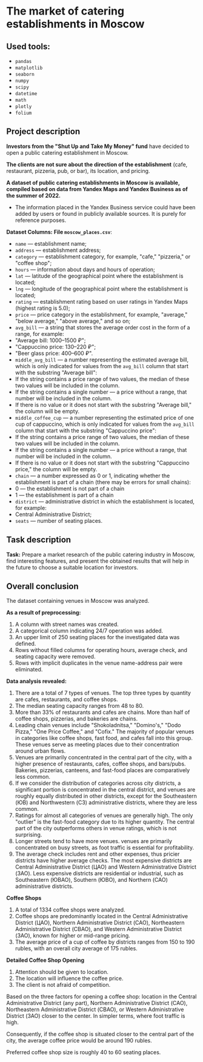 # The market of catering establishments in Moscow

## Used tools: 
* `pandas`
* `matplotlib`
* `seaborn`
* `numpy`
* `scipy`
* `datetime`
* `math`
* `plotly`
* `folium`

## Project description

**Investors from the "Shut Up and Take My Money" fund** have decided to open a public catering establishment in Moscow.

**The clients are not sure about the direction of the establishment** (cafe, restaurant, pizzeria, pub, or bar), its location, and pricing.

**A dataset of public catering establishments in Moscow is available, compiled based on data from Yandex Maps and Yandex Business as of the summer of 2022.**

* The information placed in the Yandex Business service could have been added by users or found in publicly available sources. It is purely for reference purposes.

**Dataset Columns:**
**File `moscow_places.csv`**:
* `name` — establishment name;
* `address` — establishment address;
* `category` — establishment category, for example, "cafe," "pizzeria," or "coffee shop";
* `hours` — information about days and hours of operation;
* `lat` — latitude of the geographical point where the establishment is located;
* `lng` — longitude of the geographical point where the establishment is located;
* `rating` — establishment rating based on user ratings in Yandex Maps (highest rating is 5.0);
* `price` — price category in the establishment, for example, "average," "below average," "above average," and so on;
* `avg_bill` — a string that stores the average order cost in the form of a range, for example:
 * "Average bill: 1000–1500 ₽";
 * "Cappuccino price: 130–220 ₽";
 * "Beer glass price: 400–600 ₽".
* `middle_avg_bill` — a number representing the estimated average bill, which is only indicated for values from the `avg_bill` column that start with the substring "Average bill":
 * If the string contains a price range of two values, the median of these two values will be included in the column.
 * If the string contains a single number — a price without a range, that number will be included in the column.
 * If there is no value or it does not start with the substring "Average bill," the column will be empty.
* `middle_coffee_cup` — a number representing the estimated price of one cup of cappuccino, which is only indicated for values from the `avg_bill` column that start with the substring "Cappuccino price":
 * If the string contains a price range of two values, the median of these two values will be included in the column.
 * If the string contains a single number — a price without a range, that number will be included in the column.
 * If there is no value or it does not start with the substring "Cappuccino price," the column will be empty.
* `chain` — a number expressed as 0 or 1, indicating whether the establishment is part of a chain (there may be errors for small chains):
 * 0 — the establishment is not part of a chain
 * 1 — the establishment is part of a chain
* `district` — administrative district in which the establishment is located, for example:
 * Central Administrative District;
* `seats` — number of seating places.

## Task description

**Task:** Prepare a market research of the public catering industry in Moscow, find interesting features, and present the obtained results that will help in the future to choose a suitable location for investors.

## Overall conclusion
The dataset containing venues in Moscow was analyzed.

**As a result of preprocessing:**

1. A column with street names was created.
2. A categorical column indicating 24/7 operation was added.
3. An upper limit of 250 seating places for the investigated data was defined.
4. Rows without filled columns for operating hours, average check, and seating capacity were removed.
5. Rows with implicit duplicates in the venue name-address pair were eliminated.

**Data analysis revealed:**

1. There are a total of 7 types of venues. The top three types by quantity are cafes, restaurants, and coffee shops.
2. The median seating capacity ranges from 48 to 80.
3. More than 33% of restaurants and cafes are chains. More than half of coffee shops, pizzerias, and bakeries are chains.
4. Leading chain venues include "Shokoladnitsa," "Domino's," "Dodo Pizza," "One Price Coffee," and "Cofix." The majority of popular venues in categories like coffee shops, fast food, and cafes fall into this group. These venues serve as meeting places due to their concentration around urban flows.
5. Venues are primarily concentrated in the central part of the city, with a higher presence of restaurants, cafes, coffee shops, and bars/pubs. Bakeries, pizzerias, canteens, and fast-food places are comparatively less common.
6. If we consider the distribution of categories across city districts, a significant portion is concentrated in the central district, and venues are roughly equally distributed in other districts, except for the Southeastern (ЮВ) and Northwestern (СЗ) administrative districts, where they are less common.
7. Ratings for almost all categories of venues are generally high. The only "outlier" is the fast-food category due to its higher quantity. The central part of the city outperforms others in venue ratings, which is not surprising.
8. Longer streets tend to have more venues. venues are primarily concentrated on busy streets, as foot traffic is essential for profitability.
9. The average check includes rent and other expenses, thus pricier districts have higher average checks. The most expensive districts are Central Administrative District (ЦАО) and Western Administrative District (ЗАО). Less expensive districts are residential or industrial, such as Southeastern (ЮВАО), Southern (ЮВО), and Northern (САО) administrative districts.

**Coffee Shops**

1. A total of 1334 coffee shops were analyzed.
2. Coffee shops are predominantly located in the Central Administrative District (ЦАО), Northern Administrative District (САО), Northeastern Administrative District (СВАО), and Western Administrative District (ЗАО), known for higher or mid-range pricing.
3. The average price of a cup of coffee by districts ranges from 150 to 190 rubles, with an overall city average of 175 rubles.

**Detailed Coffee Shop Opening**

1. Attention should be given to location.
2. The location will influence the coffee price.
3. The client is not afraid of competition.

Based on the three factors for opening a coffee shop: location in the Central Administrative District (any part), Northern Administrative District (САО), Northeastern Administrative District (СВАО), or Western Administrative District (ЗАО) closer to the center. In simpler terms, where foot traffic is high.

Consequently, if the coffee shop is situated closer to the central part of the city, the average coffee price would be around 190 rubles.

Preferred coffee shop size is roughly 40 to 60 seating places.
